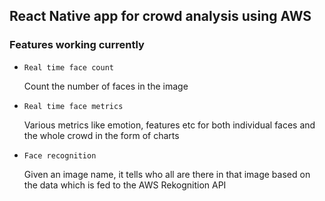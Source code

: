 ## React Native app for crowd analysis using AWS

### Features working currently

- ```Real time face count```

   Count the number of faces in the image

- ```Real time face metrics```

   Various metrics like emotion, features etc for both individual faces and the whole crowd in the form of charts

- ```Face recognition```

   Given an image name, it tells who all are there in that image based on the data which is fed to the AWS Rekognition API

